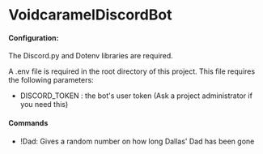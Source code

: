 # VoidcaramelDiscordBot

#### Configuration:

The Discord.py and Dotenv libraries are required.

A .env file is required in the root directory of this project. This file requires the following parameters:
  - DISCORD_TOKEN : the bot's user token (Ask a project administrator if you need this)

#### Commands

- !Dad: Gives a random number on how long Dallas' Dad has been gone